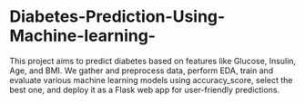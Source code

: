 # Diabetes-Prediction-Using-Machine-learning-
This project aims to predict diabetes based on features like Glucose, Insulin, Age, and BMI. We gather and preprocess data, perform EDA, train and evaluate various machine learning models using accuracy_score, select the best one, and deploy it as a Flask web app for user-friendly predictions.
